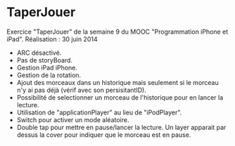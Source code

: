 # TaperJouer
Exercice "TaperJouer" de la semaine 9 du MOOC "Programmation iPhone et iPad". Réalisation : 30 juin 2014

- ARC désactivé.
- Pas de storyBoard.
- Gestion iPad iPhone.
- Gestion de la rotation.
- Ajout des morceaux dans un historique mais seulement si le morceau n'y ai pas déjà (vérif avec son persisitantID).
- Possibilité de selectionner un morceau de l'historique pour en lancer la lecture.
- Utilisation de "applicationPlayer" au lieu de "iPodPlayer".
- Switch pour activer un mode aléatoire.
- Double tap pour mettre en pause/lancer la lecture. Un layer apparait par dessus la cover pour indiquer que le morceau est en pause.
